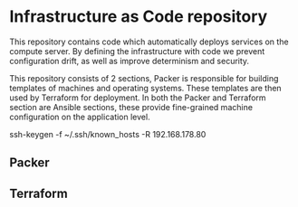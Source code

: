 # Infrastructure as Code repository

This repository contains code which automatically deploys services on the compute server. By defining the infrastructure with code we prevent configuration drift, as well as improve determinism and security.

This repository consists of 2 sections, Packer is responsible for building templates of machines and operating systems. These templates are then used by Terraform for deployment. In both the Packer and Terraform section are Ansible sections, these provide fine-grained machine configuration on the application level.

ssh-keygen -f ~/.ssh/known_hosts -R 192.168.178.80

## Packer

## Terraform
